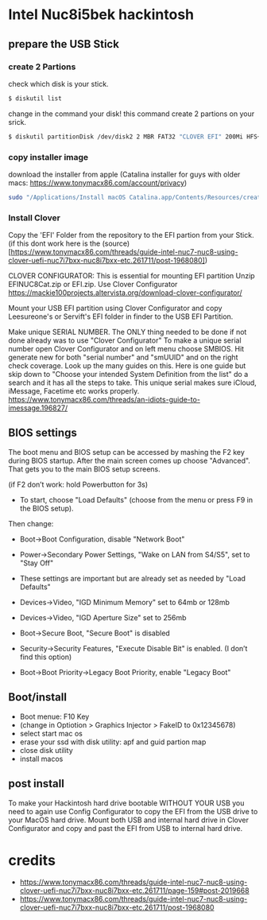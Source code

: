 # Intel Nuc8i5bek hackintosh


## prepare the USB Stick
### create 2 Partions

check which disk is your stick.
```bash
$ diskutil list 
```
change in the command your disk!
this command create 2 partions on your srick.

```bash
$ diskutil partitionDisk /dev/disk2 2 MBR FAT32 "CLOVER EFI" 200Mi HFS+J "install_osx" R 
```

### copy installer image
download the installer from apple (Catalina installer for guys with older macs: https://www.tonymacx86.com/account/privacy)
```bash
sudo "/Applications/Install macOS Catalina.app/Contents/Resources/createinstallmedia" --volume  /Volumes/install_osx --nointeraction
```

### Install Clover
Copy the 'EFI' Folder from the repository to the EFI partion from your Stick. (if this dont work here is the (source)[https://www.tonymacx86.com/threads/guide-intel-nuc7-nuc8-using-clover-uefi-nuc7i7bxx-nuc8i7bxx-etc.261711/post-1968080])

CLOVER CONFIGURATOR: This is essential for mounting EFI partition
Unzip EFINUC8Cat.zip or EFI.zip. Use Clover Configurator https://mackie100projects.altervista.org/download-clover-configurator/ 

Mount your USB EFI partition using Clover Configurator and copy Leesureone's or Servift's EFI folder in finder to the USB EFI Partition.

Make unique SERIAL NUMBER. The ONLY thing needed to be done if not done already was to use "Clover Configurator" To make a unique serial number open Clover Configurator and on left menu choose SMBIOS. 
Hit generate new for both "serial number" and "smUUID" and on the right check coverage. Look up the many guides on this. Here is one guide but skip down to "Choose your intended System Definition from the list" do a search and it has all the steps to take. This unique serial makes sure iCloud, iMessage, Facetime etc works properly. https://www.tonymacx86.com/threads/an-idiots-guide-to-imessage.196827/


## BIOS settings
The boot menu and BIOS setup can be accessed by mashing the F2 key during BIOS startup. After the main screen comes up choose "Advanced". That gets you to the main BIOS setup screens.

(if F2 don’t work: hold Powerbutton for 3s)

- To start, choose "Load Defaults" (choose from the menu or press F9 in the BIOS setup).

Then change:
- Boot->Boot Configuration, disable "Network Boot"
- Power->Secondary Power Settings, "Wake on LAN from S4/S5", set to "Stay Off"

- These settings are important but are already set as needed by "Load Defaults"
- Devices->Video, "IGD Minimum Memory" set to 64mb or 128mb
- Devices->Video, "IGD Aperture Size" set to 256mb
- Boot->Secure Boot, "Secure Boot" is disabled
- Security->Security Features, "Execute Disable Bit" is enabled. (I don’t find this option)

- Boot->Boot Priority->Legacy Boot Priority, enable "Legacy Boot"

## Boot/install
- Boot menue: F10 Key
- (change in Optiotion > Graphics Injector > FakeID to 0x12345678)
- select start mac os
- erase your ssd with disk utility: apf and guid partion map
- close disk utility
- install macos

## post install

To make your Hackintosh hard drive bootable WITHOUT YOUR USB you need to again use Config Configurator to copy the EFI from the USB drive to your MacOS hard drive. Mount both USB and internal hard drive in Clover Configurator and copy and past the EFI from USB to internal hard drive. 

# credits
- https://www.tonymacx86.com/threads/guide-intel-nuc7-nuc8-using-clover-uefi-nuc7i7bxx-nuc8i7bxx-etc.261711/page-159#post-2019668
- https://www.tonymacx86.com/threads/guide-intel-nuc7-nuc8-using-clover-uefi-nuc7i7bxx-nuc8i7bxx-etc.261711/post-1968080
